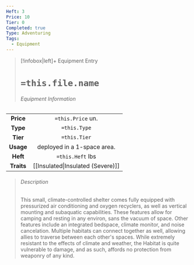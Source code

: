 ```yaml
---
Heft: 3
Price: 10
Tier: 0
Completed: true
Type: Adventuring
Tags:
  - Equipment
---
```

> [!infobox|left]+ Equipment Entry
> # `=this.file.name`
> ###### Equipment Information
|            |                                   |
|:----------:|:---------------------------------:|
| **Price**  |         `=this.Price` un.         |
|  **Type**  |           `=this.Type`            |
|  **Tier**  |           `=this.Tier`            |
| **Usage**  |     deployed in a 1-space area.      |
|  **Heft**  |         `=this.Heft` lbs          |
| **Traits** | [[Insulated\|Insulated (Severe)]] |
> ###### *Description*
> This small, climate-controlled shelter comes fully equipped with pressurized air conditioning and oxygen recyclers, as well as vertical mounting and subaquatic capabilities.  These features allow for camping and resting in any environ, sans the vacuum of space. 
> Other features include an integrated bedspace, climate monitor, and noise cancelation. Multiple habitats can connect together as well, allowing allies to traverse between each other's spaces.
> While extremely resistant to the effects of climate and weather, the Habitat is quite vulnerable to damage, and as such, affords no protection from weaponry of any kind. 
